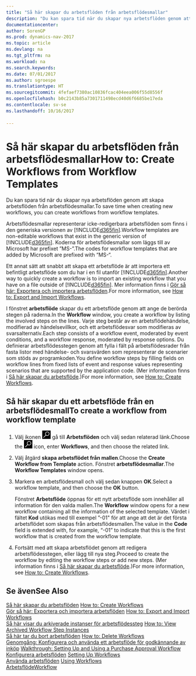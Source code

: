 ```yaml
---
title: "Så här skapar du arbetsflöden från arbetsflödesmallar"
description: "Du kan spara tid när du skapar nya arbetsflöden genom att skapa arbetsflöden från arbetsflödesmallar."
documentationcenter: 
author: SorenGP
ms.prod: dynamics-nav-2017
ms.topic: article
ms.devlang: na
ms.tgt_pltfrm: na
ms.workload: na
ms.search.keywords: 
ms.date: 07/01/2017
ms.author: sgroespe
ms.translationtype: HT
ms.sourcegitcommit: 4fefaef7380ac10836fcac404eea006f55d8556f
ms.openlocfilehash: b0c2143b85a7301711498ecd40d6f6685be17eda
ms.contentlocale: sv-se
ms.lasthandoff: 10/16/2017

---
```

# <a name="how-to-create-workflows-from-workflow-templates"></a><span data-ttu-id="e0829-103">Så här skapar du arbetsflöden från arbetsflödesmallar</span><span class="sxs-lookup"><span data-stu-id="e0829-103">How to: Create Workflows from Workflow Templates</span></span>
<span data-ttu-id="e0829-104">Du kan spara tid när du skapar nya arbetsflöden genom att skapa arbetsflöden från arbetsflödesmallar.</span><span class="sxs-lookup"><span data-stu-id="e0829-104">To save time when creating new workflows, you can create workflows from workflow templates.</span></span>  

 <span data-ttu-id="e0829-105">Arbetsflödesmallar representerar icke-redigerbara arbetsflöden som finns i den generiska versionen av [!INCLUDE[d365fin](includes/d365fin_md.md)].</span><span class="sxs-lookup"><span data-stu-id="e0829-105">Workflow templates are non-editable workflows that exist in the generic version of [!INCLUDE[d365fin](includes/d365fin_md.md)].</span></span> <span data-ttu-id="e0829-106">Koderna för arbetsflödesmallar som läggs till av Microsoft har prefixet ”MS-”.</span><span class="sxs-lookup"><span data-stu-id="e0829-106">The codes for workflow templates that are added by Microsoft are prefixed with “MS-“.</span></span>  

 <span data-ttu-id="e0829-107">Ett annat sätt att snabbt att skapa ett arbetsflöde är att importera ett befintligt arbetsflöde som du har i en fil utanför [!INCLUDE[d365fin](includes/d365fin_md.md)].</span><span class="sxs-lookup"><span data-stu-id="e0829-107">Another way to quickly create a workflow is to import an existing workflow that you have on a file outside of [!INCLUDE[d365fin](includes/d365fin_md.md)].</span></span> <span data-ttu-id="e0829-108">Mer information finns i [Gör så här: Exportera och importera arbetsflöden](across-how-to-export-and-import-workflows.md).</span><span class="sxs-lookup"><span data-stu-id="e0829-108">For more information, see [How to: Export and Import Workflows](across-how-to-export-and-import-workflows.md).</span></span>  

<span data-ttu-id="e0829-109">I fönstret **arbetsflöde** skapar du ett arbetsflöde genom att ange de berörda stegen på raderna.</span><span class="sxs-lookup"><span data-stu-id="e0829-109">In the **Workflow** window, you create a workflow by listing the involved steps on the lines.</span></span> <span data-ttu-id="e0829-110">Varje steg består av en arbetsflödehändelse, modifierad av händelsevillkor, och ett arbetsflödesvar som modifieras av svarsalternativ.</span><span class="sxs-lookup"><span data-stu-id="e0829-110">Each step consists of a workflow event, moderated by event conditions, and a workflow response, moderated by response options.</span></span> <span data-ttu-id="e0829-111">Du definierar arbetsflödesstegen genom att fylla i fält på arbetsflödesrader från fasta listor med händelse- och svarsvärden som representerar de scenarier som stöds av programkoden.</span><span class="sxs-lookup"><span data-stu-id="e0829-111">You define workflow steps by filling fields on workflow lines from fixed lists of event and response values representing scenarios that are supported by the application code.</span></span> <span data-ttu-id="e0829-112">(Mer information finns i [Så här skapar du arbetsflöde](across-how-to-create-workflows.md).)</span><span class="sxs-lookup"><span data-stu-id="e0829-112">For more information, see [How to: Create Workflows](across-how-to-create-workflows.md).</span></span>  

## <a name="to-create-a-workflow-from-workflow-template"></a><span data-ttu-id="e0829-113">Så här skapar du ett arbetsflöde från en arbetsflödesmall</span><span class="sxs-lookup"><span data-stu-id="e0829-113">To create a workflow from workflow template</span></span>  
1.  <span data-ttu-id="e0829-114">Välj ikonen ![Söka efter sida eller rapport](media/ui-search/search_small.png "Söka efter sida eller rapport") gå till **Arbetsflöden** och välj sedan relaterad länk.</span><span class="sxs-lookup"><span data-stu-id="e0829-114">Choose the ![Search for Page or Report](media/ui-search/search_small.png "Search for Page or Report icon") icon, enter **Workflows**, and then choose the related link.</span></span>  
2.  <span data-ttu-id="e0829-115">Välj åtgärd **skapa arbetsflödet från mallen**.</span><span class="sxs-lookup"><span data-stu-id="e0829-115">Choose the **Create Workflow from Template** action.</span></span> <span data-ttu-id="e0829-116">Fönstret **arbetsflödesmallar**.</span><span class="sxs-lookup"><span data-stu-id="e0829-116">The **Workflow Templates** window opens.</span></span>  
3.  <span data-ttu-id="e0829-117">Markera en arbetsflödesmall och välj sedan knappen **OK**.</span><span class="sxs-lookup"><span data-stu-id="e0829-117">Select a workflow template, and then choose the **OK** button.</span></span>  

     <span data-ttu-id="e0829-118">Fönstret **Arbetsflöde** öppnas för ett nytt arbetsflöde som innehåller all information för den valda mallen.</span><span class="sxs-lookup"><span data-stu-id="e0829-118">The **Workflow** window opens for a new workflow containing all the information of the selected template.</span></span> <span data-ttu-id="e0829-119">Värdet i fältet **Kod** utökas med till exempel ”-01" för att ange att det är det första arbetsflödet som skapas från arbetsflödesmallen.</span><span class="sxs-lookup"><span data-stu-id="e0829-119">The value in the **Code** field is extended with, for example, “-01” to indicate that this is the first workflow that is created from the workflow template.</span></span>  
4.  <span data-ttu-id="e0829-120">Fortsätt med att skapa arbetsflödet genom att redigera arbetsflödesstegen, eller lägg till nya steg.</span><span class="sxs-lookup"><span data-stu-id="e0829-120">Proceed to create the workflow by editing the workflow steps or add new steps.</span></span> <span data-ttu-id="e0829-121">(Mer information finns i [Så här skapar du arbetsflöde](across-how-to-create-workflows.md).)</span><span class="sxs-lookup"><span data-stu-id="e0829-121">For more information, see [How to: Create Workflows](across-how-to-create-workflows.md).</span></span>  

## <a name="see-also"></a><span data-ttu-id="e0829-122">Se även</span><span class="sxs-lookup"><span data-stu-id="e0829-122">See Also</span></span>  
 <span data-ttu-id="e0829-123">[Så här skapar du arbetsflöden](across-how-to-create-workflows.md) </span><span class="sxs-lookup"><span data-stu-id="e0829-123">[How to: Create Workflows](across-how-to-create-workflows.md) </span></span>  
 <span data-ttu-id="e0829-124">[Gör så här: Exportera och importera arbetsflöden](across-how-to-export-and-import-workflows.md) </span><span class="sxs-lookup"><span data-stu-id="e0829-124">[How to: Export and Import Workflows](across-how-to-export-and-import-workflows.md) </span></span>  
 <span data-ttu-id="e0829-125">[Så här visar du arkiverade instanser för arbetsflödessteg](across-how-to-view-archived-workflow-step-instances.md) </span><span class="sxs-lookup"><span data-stu-id="e0829-125">[How to: View Archived Workflow Step Instances](across-how-to-view-archived-workflow-step-instances.md) </span></span>  
 <span data-ttu-id="e0829-126">[Så här tar du bort arbetsflöden](across-how-to-delete-workflows.md) </span><span class="sxs-lookup"><span data-stu-id="e0829-126">[How to: Delete Workflows](across-how-to-delete-workflows.md) </span></span>  
 <span data-ttu-id="e0829-127">[Genomgång: Konfigurera och använda ett arbetsflöde för godkännande av inköp](walkthrough-setting-up-and-using-a-purchase-approval-workflow.md) </span><span class="sxs-lookup"><span data-stu-id="e0829-127">[Walkthrough: Setting Up and Using a Purchase Approval Workflow](walkthrough-setting-up-and-using-a-purchase-approval-workflow.md) </span></span>  
 <span data-ttu-id="e0829-128">[Konfigurera arbetsflöden](across-set-up-workflows.md) </span><span class="sxs-lookup"><span data-stu-id="e0829-128">[Setting Up Workflows](across-set-up-workflows.md) </span></span>  
 <span data-ttu-id="e0829-129">[Använda arbetsflöden](across-use-workflows.md) </span><span class="sxs-lookup"><span data-stu-id="e0829-129">[Using Workflows](across-use-workflows.md) </span></span>  
 [<span data-ttu-id="e0829-130">Arbetsflöde</span><span class="sxs-lookup"><span data-stu-id="e0829-130">Workflow</span></span>](across-workflow.md)   


